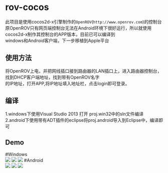rov-cocos
=====
此项目是使用cocos2d-x引擎制作的`OpenROV`(`http://www.openrov.com`)的控制台<BR>
原OpenROV只有网页端控制台无法在Android环境下很好运行，所以就使用cocos2d-x制作其控制台的APP版本，目前已可以编译到<BR>
windows和Android客户端，下一步移植到Apple平台<BR>

使用方法
--------------
将OpenROV上电，并把网线插口接到路由器的LAN插口上，进入路由器控制台，找到DHCP客户端地址，找到带有OpenROV名字<BR>
的IP地址，打开APP,将IP地址填入地址栏，点击login即可登录。

编译
------
1.windows下使用Visual Studio 2013 打开 proj.win32中的sln文件编译
2.android下使用带有ADT插件的eclipse将proj.android导入到Eclipse中，编译即可

Demo
-----
#Windows<BR>
![](https://github.com/MysteriousChanger/rov-cocos/blob/master/demo/demo-1.png)
![](https://github.com/MysteriousChanger/rov-cocos/blob/master/demo/demo-2.png)
![](https://github.com/MysteriousChanger/rov-cocos/blob/master/demo/demo-3.png)
#Android<BR>
![](https://github.com/MysteriousChanger/rov-cocos/blob/master/demo/demo-4.png)
![](https://github.com/MysteriousChanger/rov-cocos/blob/master/demo/demo-5.png)
![](https://github.com/MysteriousChanger/rov-cocos/blob/master/demo/demo-6.png)
